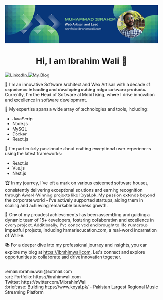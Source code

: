   <img src="https://raw.githubusercontent.com/Mibrahimwali/Mibrahimwali/main/Muhammad_Ibrahim-banner.png"/>
  <h1 align="center">Hi, I am Ibrahim Wali 👋 </h1>
  <a align="center" href="https://www.linkedin.com/in/iamibrahimwali/">
    <img align="center" src="https://media.licdn.com/dms/image/D4D03AQETCjBo7A8bKw/profile-displayphoto-shrink_200_200/0/1695198665486?e=1703116800&v=beta&t=VEKk3VHREICbsesFvJdxyIHT6g2Xdo8iFFSWf2BJ15o" alt="LinkedIn">
  </a>
  <a align="center" href="https://ibrahimwali.com">
    <img align="center" src="https://img.shields.io/badge/Explore-My Blog-yellow.svg" alt="My Blog">
  </a>
  <p>🚀 I'm an innovative Software Architect and Web Artisan with a decade of experience in leading and developing cutting-edge software products. Currently, I'm the Head of Software at MobiTising, where I drive innovation and excellence in software development.</p>
  <p>💼 My expertise spans a wide array of technologies and tools, including:</p>
  <ul>
    <li>JavaScript</li>
    <li>Node.js</li>
    <li>MySQL</li>
    <li>Docker</li>
    <li>React.js</li>
  </ul>
  <p>🌟 I'm particularly passionate about crafting exceptional user experiences using the latest frameworks:</p>
  <ul>
    <li>React.js</li>
    <li>Vue.js</li>
    <li>Nest.js</li>
  </ul>
  <p>🏆 In my journey, I've left a mark on various esteemed software houses, consistently delivering exceptional solutions and earning recognition through Award-Winning projects like Koyal.pk. My passion extends beyond the corporate world - I've actively supported startups, aiding them in scaling and achieving remarkable business growth.</p>
  <p>👥 One of my proudest achievements has been assembling and guiding a dynamic team of 15+ developers, fostering collaboration and excellence in every project. Additionally, I've conceived and brought to life numerous impactful projects, including hamarieducation.com, a real-world incarnation of Wall-e.</p>
  <p>📚 For a deeper dive into my professional journey and insights, you can explore my blog at <a href="https://ibrahimwali.com">https://ibrahimwali.com</a>. Let's connect and explore opportunities to collaborate and drive innovation together.</p><br>
  :email:	ibrahim.wali@hotmail.com <br>
  :art: Portfolio: https://ibrahimwali.com <br>
  Twitter: https://twitter.com/MibrahimWali<br>
  :briefcase: Building https://www.koyal.pk/ - Pakistan Largest Regional Music Streaming Platform<br>
